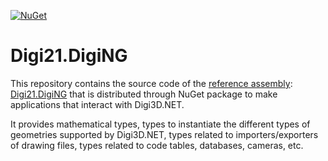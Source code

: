 [![NuGet](https://img.shields.io/nuget/v/Digi21.DigiNG?style=flat)](https://www.nuget.org/packages/Digi21.DigiNG/)

# Digi21.DigiNG

This repository contains the source code of the [reference assembly](https://docs.microsoft.com/en-us/dotnet/standard/assembly/reference-assemblies): [Digi21.DigiNG](https://ayuda.digi21.net/digi3d-net/programacion/.net/referencia/digi21.diging) that is distributed through NuGet package to make applications that interact with Digi3D.NET.

It provides mathematical types, types to instantiate the different types of geometries supported by Digi3D.NET, types related to importers/exporters of drawing files, types related to code tables, databases, cameras, etc.
